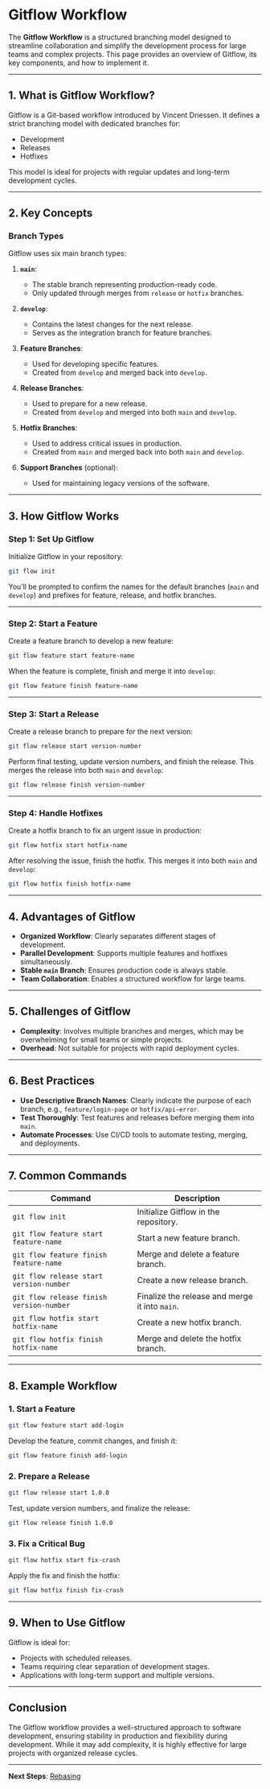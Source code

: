 # Gitflow Workflow

The **Gitflow Workflow** is a structured branching model designed to streamline collaboration and simplify the development process for large teams and complex projects. This page provides an overview of Gitflow, its key components, and how to implement it.

---

## 1. **What is Gitflow Workflow?**

Gitflow is a Git-based workflow introduced by Vincent Driessen. It defines a strict branching model with dedicated branches for:
- Development
- Releases
- Hotfixes

This model is ideal for projects with regular updates and long-term development cycles.

---

## 2. **Key Concepts**

### Branch Types
Gitflow uses six main branch types:

1. **`main`**:  
   - The stable branch representing production-ready code.
   - Only updated through merges from `release` or `hotfix` branches.

2. **`develop`**:  
   - Contains the latest changes for the next release.
   - Serves as the integration branch for feature branches.

3. **Feature Branches**:  
   - Used for developing specific features.
   - Created from `develop` and merged back into `develop`.

4. **Release Branches**:  
   - Used to prepare for a new release.
   - Created from `develop` and merged into both `main` and `develop`.

5. **Hotfix Branches**:  
   - Used to address critical issues in production.
   - Created from `main` and merged back into both `main` and `develop`.

6. **Support Branches** (optional):  
   - Used for maintaining legacy versions of the software.

---

## 3. **How Gitflow Works**

### Step 1: Set Up Gitflow
Initialize Gitflow in your repository:
```bash
git flow init
```

You’ll be prompted to confirm the names for the default branches (`main` and `develop`) and prefixes for feature, release, and hotfix branches.

---

### Step 2: Start a Feature
Create a feature branch to develop a new feature:
```bash
git flow feature start feature-name
```

When the feature is complete, finish and merge it into `develop`:
```bash
git flow feature finish feature-name
```

---

### Step 3: Start a Release
Create a release branch to prepare for the next version:
```bash
git flow release start version-number
```

Perform final testing, update version numbers, and finish the release. This merges the release into both `main` and `develop`:
```bash
git flow release finish version-number
```

---

### Step 4: Handle Hotfixes
Create a hotfix branch to fix an urgent issue in production:
```bash
git flow hotfix start hotfix-name
```

After resolving the issue, finish the hotfix. This merges it into both `main` and `develop`:
```bash
git flow hotfix finish hotfix-name
```

---

## 4. **Advantages of Gitflow**

- **Organized Workflow**: Clearly separates different stages of development.
- **Parallel Development**: Supports multiple features and hotfixes simultaneously.
- **Stable `main` Branch**: Ensures production code is always stable.
- **Team Collaboration**: Enables a structured workflow for large teams.

---

## 5. **Challenges of Gitflow**

- **Complexity**: Involves multiple branches and merges, which may be overwhelming for small teams or simple projects.
- **Overhead**: Not suitable for projects with rapid deployment cycles.

---

## 6. **Best Practices**

- **Use Descriptive Branch Names**: Clearly indicate the purpose of each branch, e.g., `feature/login-page` or `hotfix/api-error`.
- **Test Thoroughly**: Test features and releases before merging them into `main`.
- **Automate Processes**: Use CI/CD tools to automate testing, merging, and deployments.

---

## 7. **Common Commands**

| Command                                         | Description                                     |
|-------------------------------------------------|-------------------------------------------------|
| `git flow init`                                 | Initialize Gitflow in the repository.           |
| `git flow feature start feature-name`           | Start a new feature branch.                    |
| `git flow feature finish feature-name`          | Merge and delete a feature branch.             |
| `git flow release start version-number`         | Create a new release branch.                   |
| `git flow release finish version-number`        | Finalize the release and merge it into `main`. |
| `git flow hotfix start hotfix-name`             | Create a new hotfix branch.                    |
| `git flow hotfix finish hotfix-name`            | Merge and delete the hotfix branch.            |

---

## 8. **Example Workflow**

### 1. Start a Feature
```bash
git flow feature start add-login
```
Develop the feature, commit changes, and finish it:
```bash
git flow feature finish add-login
```

### 2. Prepare a Release
```bash
git flow release start 1.0.0
```
Test, update version numbers, and finalize the release:
```bash
git flow release finish 1.0.0
```

### 3. Fix a Critical Bug
```bash
git flow hotfix start fix-crash
```
Apply the fix and finish the hotfix:
```bash
git flow hotfix finish fix-crash
```

---

## 9. **When to Use Gitflow**

Gitflow is ideal for:
- Projects with scheduled releases.
- Teams requiring clear separation of development stages.
- Applications with long-term support and multiple versions.

---

## Conclusion

The Gitflow workflow provides a well-structured approach to software development, ensuring stability in production and flexibility during development. While it may add complexity, it is highly effective for large projects with organized release cycles.

---

**Next Steps**: [Rebasing](../06.%20Advanced%20Git%20Techniques/1.%20Rebasing.md)

